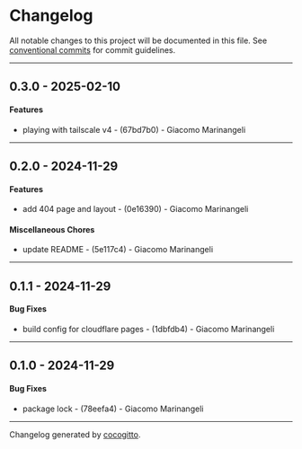 # Changelog
All notable changes to this project will be documented in this file. See [conventional commits](https://www.conventionalcommits.org/) for commit guidelines.

- - -
## 0.3.0 - 2025-02-10
#### Features
- playing with tailscale v4 - (67bd7b0) - Giacomo Marinangeli

- - -

## 0.2.0 - 2024-11-29
#### Features
- add 404 page and layout - (0e16390) - Giacomo Marinangeli
#### Miscellaneous Chores
- update README - (5e117c4) - Giacomo Marinangeli

- - -

## 0.1.1 - 2024-11-29
#### Bug Fixes
- build config for cloudflare pages - (1dbfdb4) - Giacomo Marinangeli

- - -

## 0.1.0 - 2024-11-29
#### Bug Fixes
- package lock - (78eefa4) - Giacomo Marinangeli

- - -

Changelog generated by [cocogitto](https://github.com/cocogitto/cocogitto).
